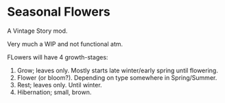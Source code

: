 # Seasonal Flowers

A Vintage Story mod.

Very much a WIP and not functional atm.

FLowers will have 4 growth-stages:
1. Grow; leaves only. Mostly starts late winter/early spring until flowering.
2. Flower (or bloom?). Depending on type somewhere in Spring/Summer.
3. Rest; leaves only. Until winter.
4. Hibernation; small, brown.

